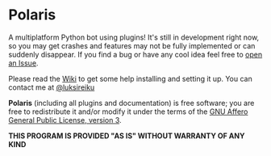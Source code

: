 # Polaris
A multiplatform Python bot using plugins!
It's still in development right now, so you may get crashes and features
may not be fully implemented or can suddenly disappear. 
If you find a bug or have any cool idea feel free to [open an Issue](https://github.com/luksireiku/polaris/issues/new).

Please read the [Wiki](https://github.com/luksireiku/polaris/wiki) to get some help installing and setting it up. 
You can contact me at [@luksireiku](http://telegram.me/luksireiku)

**Polaris** (including all plugins and documentation) is free software; you are free to redistribute it and/or modify it under the terms of the [GNU Affero General Public License, version 3](LICENSE).

**THIS PROGRAM IS PROVIDED "AS IS" WITHOUT WARRANTY OF ANY KIND**
